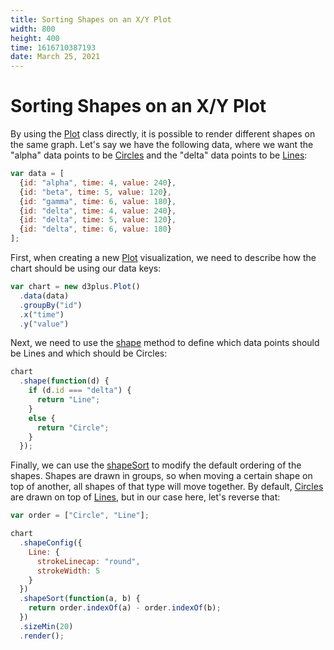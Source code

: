 ```yaml
---
title: Sorting Shapes on an X/Y Plot
width: 800
height: 400
time: 1616710387193
date: March 25, 2021
---
```


# Sorting Shapes on an X/Y Plot

By using the [Plot](https://github.com/d3plus/d3plus-plot#Plot) class directly, it is possible to render different shapes on the same graph. Let's say we have the following data, where we want the "alpha" data points to be [Circles](https://github.com/d3plus/d3plus-shape#Circle) and the "delta" data points to be [Lines](https://github.com/d3plus/d3plus-shape#Line):

```js
var data = [
  {id: "alpha", time: 4, value: 240},
  {id: "beta", time: 5, value: 120},
  {id: "gamma", time: 6, value: 180},
  {id: "delta", time: 4, value: 240},
  {id: "delta", time: 5, value: 120},
  {id: "delta", time: 6, value: 180}
];
```

First, when creating a new [Plot](https://github.com/d3plus/d3plus-plot#Plot) visualization, we need to describe how the chart should be using our data keys:

```js
var chart = new d3plus.Plot()
  .data(data)
  .groupBy("id")
  .x("time")
  .y("value")
```

Next, we need to use the [shape](https://github.com/d3plus/d3plus-plot#Plot.shape) method to define which data points should be Lines and which should be Circles:

```js
chart
  .shape(function(d) {
    if (d.id === "delta") {
      return "Line";
    }
    else {
      return "Circle";
    }
  });
```

Finally, we can use the [shapeSort](https://github.com/d3plus/d3plus-plot#Plot.shapeSort) to modify the default ordering of the shapes. Shapes are drawn in groups, so when moving a certain shape on top of another, all shapes of that type will move together. By default, [Circles](https://github.com/d3plus/d3plus-shape#Circle) are drawn on top of [Lines](https://github.com/d3plus/d3plus-shape#Line), but in our case here, let's reverse that:

```js
var order = ["Circle", "Line"];

chart
  .shapeConfig({
    Line: {
      strokeLinecap: "round",
      strokeWidth: 5
    }
  })
  .shapeSort(function(a, b) {
    return order.indexOf(a) - order.indexOf(b);
  })
  .sizeMin(20)
  .render();
```
